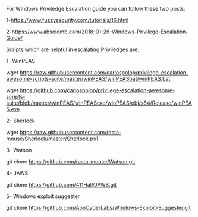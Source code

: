 For Windows Priviledge Escalation guide you can follow these two posts:


1-https://www.fuzzysecurity.com/tutorials/16.html


2-https://www.absolomb.com/2018-01-26-Windows-Privilege-Escalation-Guide/

Scripts which are helpful in escalating Priviledges are:

1- WinPEAS

wget https://raw.githubusercontent.com/carlospolop/privilege-escalation-awesome-scripts-suite/master/winPEAS/winPEASbat/winPEAS.bat

wget https://github.com/carlospolop/privilege-escalation-awesome-scripts-suite/blob/master/winPEAS/winPEASexe/winPEAS/obj/x64/Release/winPEAS.exe

2- Sherlock 

wget https://raw.githubusercontent.com/rasta-mouse/Sherlock/master/Sherlock.ps1

3- Watson 

git clone https://github.com/rasta-mouse/Watson.git

4- JAWS

git clone https://github.com/411Hall/JAWS.git

5- Windows exploit suggester

git clone https://github.com/AonCyberLabs/Windows-Exploit-Suggester.git




